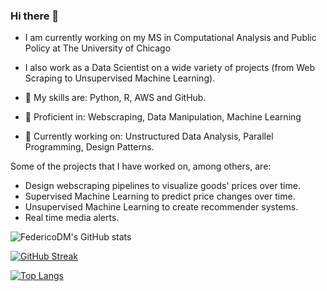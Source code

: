### Hi there 👋


-  I am currently working on my MS in Computational Analysis and Public Policy at The University of Chicago
-  I also work as a Data Scientist on a wide variety of projects (from Web Scraping to Unsupervised Machine Learning).



- 🔭 My skills are: Python, R, AWS and GitHub.
- 💬 Proficient in: Webscraping, Data Manipulation, Machine Learning
- 🌱 Currently working on: Unstructured Data Analysis, Parallel Programming, Design Patterns.


Some of the projects that I have worked on, among others, are:

- Design webscraping pipelines to visualize goods' prices over time.
- Supervised Machine Learning to predict price changes over time.
- Unsupervised Machine Learning to create recommender systems.
- Real time media alerts.


![FedericoDM's GitHub stats](https://github-readme-stats.vercel.app/api?username=FedericoDM&show_icons=true&theme=transparent&count_private=true)

[![GitHub Streak](http://github-readme-streak-stats.herokuapp.com?user=FedericoDM&theme=dark&background=000000)](https://git.io/streak-stats)


[![Top Langs](https://github-readme-stats.vercel.app/api/top-langs/?username=FedericoDM&layout=compact&theme=vision-friendly-dark)](https://github.com/anuraghazra/github-readme-stats)


<!--
**FedericoDM/FedericoDM** is a ✨ _special_ ✨ repository because its `README.md` (this file) appears on your GitHub profile.

Here are some ideas to get you started:

- 🔭 I’m currently working on ...
- 🌱 I’m currently learning ...
- 👯 I’m looking to collaborate on ...
- 🤔 I’m looking for help with ...
- 💬 Ask me about ...
-->
